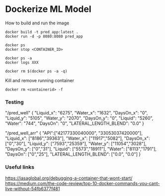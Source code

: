 # Dockerize ML Model

How to build and run the image
```
docker build -t pred_app:latest .
docker run -d -p 8080:8080 pred_app
```
```
docker ps
docker stop <CONTAINER_ID>
```
```
docker ps -a
docker logs XXX
```
```
docker rm $(docker ps -a -q)
```

Kill and remove running container
```
docker rm <containerid> -f
```

### Testing
"/pred_well"
{
    "Liquid_x": "6275",
    "Water_x": "1632",
    "DaysOn_x": "0",
    "Liquid_y": "5105",
    "Water_y": "2070",
    "DaysOn_y": "0",
    "Liquid": "5260",
    "Water": "744",
    "DaysOn": "0",
    "LATERAL_LENGTH_BLEND": "0.0"
}	

"/pred_well_arr"
{
    "API":["42177330040000", "33053037420000"],
    "Liquid_x": ["8186","39363"],
    "Water_x": ["11917","5082"],
    "DaysOn_x": ["0","30"],
    "Liquid_y": ["7593","25359"],
    "Water_y": ["11054","3028"],
    "DaysOn_y": ["0","31"],
    "Liquid": ["5573","18911"],
    "Water": ["8113","1791"],
    "DaysOn": ["0","25"],
    "LATERAL_LENGTH_BLEND": ["0.0", "0.0"]
}	

### Useful links 
https://iasaglobal.org/debugging-a-container-that-wont-start/
https://medium.com/the-code-review/top-10-docker-commands-you-cant-live-without-54fb6377f481